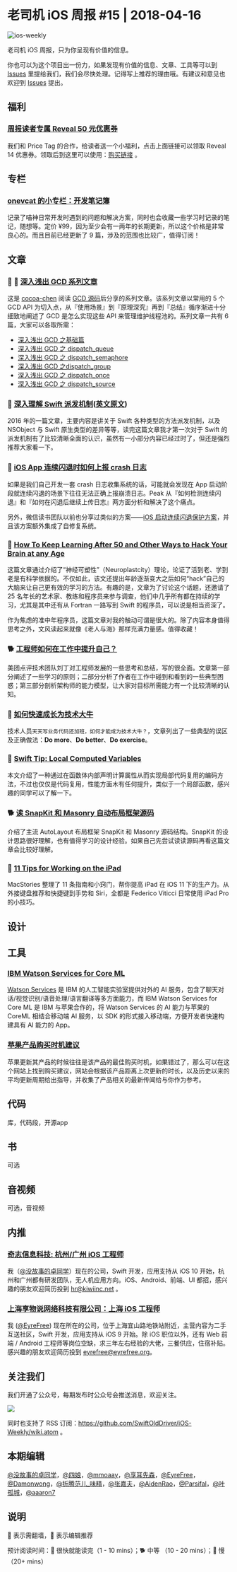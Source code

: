 # 老司机 iOS 周报 #15 | 2018-04-16

![ios-weekly](https://raw.githubusercontent.com/SwiftOldDriver/iOS-Weekly/master/assets/ios-weekly.png)

老司机 iOS 周报，只为你呈现有价值的信息。

你也可以为这个项目出一份力，如果发现有价值的信息、文章、工具等可以到 [Issues](https://github.com/SwiftOldDriver/iOS-Weekly/issues) 里提给我们，我们会尽快处理。记得写上推荐的理由哦。有建议和意见也欢迎到 [Issues](https://github.com/SwiftOldDriver/iOS-Weekly/issues) 提出。

## 福利

### [周报读者专属 Reveal 50 元优惠券](https://h5.weidian.com/m/coupon/get.html?coupon_id=5618711&shop_id=457915687)

我们和 Price Tag 的合作，给读者送一个小福利，点击上面链接可以领取 Reveal 14 优惠券。领取后到这里可以使用：[购买链接](https://weidian.com/item.html?itemID=2264937860) 。

## 专栏

### [onevcat 的小专栏：开发笔记簿](https://xiaozhuanlan.com/onevcat)

记录了喵神日常开发时遇到的问题和解决方案，同时也会收藏一些学习时记录的笔记，随想等。定价 ¥99，因为至少会有一两年的长期更新，所以这个价格是非常良心的。而且目前已经更新了 9 篇，涉及的范围也比较广，值得订阅！


## 文章

### 🐢 🌟 [深入浅出 GCD 系列文章](http://cocoa-chen.github.io/2018/03/01/%E6%B7%B1%E5%85%A5%E6%B5%85%E5%87%BAGCD%E4%B9%8B%E5%9F%BA%E7%A1%80%E7%AF%87/)

这是 [cocoa-chen](https://github.com/cocoa-chen) 阅读 [GCD 源码](https://opensource.apple.com/tarballs/libdispatch/)后分享的系列文章。该系列文章以常用的 5 个 GCD API 为切入点，从『使用场景』到『原理深究』再到『总结』循序渐进十分细致地阐述了 GCD 是怎么实现这些 API 来管理维护线程池的。系列文章一共有 6 篇，大家可以各取所需：

- [深入浅出 GCD 之基础篇](http://cocoa-chen.github.io/2018/03/01/%E6%B7%B1%E5%85%A5%E6%B5%85%E5%87%BAGCD%E4%B9%8B%E5%9F%BA%E7%A1%80%E7%AF%87/)
- [深入浅出 GCD 之 dispatch_queue](http://cocoa-chen.github.io/2018/03/05/%E6%B7%B1%E5%85%A5%E6%B5%85%E5%87%BAGCD%E4%B9%8Bdispatch_queue/)
- [深入浅出 GCD 之 dispatch_semaphore](http://cocoa-chen.github.io/2018/03/08/%E6%B7%B1%E5%85%A5%E6%B5%85%E5%87%BAGCD%E4%B9%8Bdispatch_semaphore/)
- [深入浅出 GCD 之dispatch_group](http://cocoa-chen.github.io/2018/03/12/%E6%B7%B1%E5%85%A5%E6%B5%85%E5%87%BAGCD%E4%B9%8Bdispatch_group/)
- [深入浅出 GCD 之 dispatch_once](http://cocoa-chen.github.io/2018/03/15/%E6%B7%B1%E5%85%A5%E6%B5%85%E5%87%BAGCD%E4%B9%8Bdispatch_once/)
- [深入浅出 GCD 之 dispatch_source](http://cocoa-chen.github.io/2018/03/19/%E6%B7%B1%E5%85%A5%E6%B5%85%E5%87%BAGCD%E4%B9%8Bdispatch_source/)

### 🐢 [深入理解 Swift 派发机制](https://kemchenj.github.io/2016-12-25-1/)([英文原文](https://www.raizlabs.com/dev/2016/12/swift-method-dispatch/?utm_campaign=This%2BWeek%2Bin%2BSwift&utm_medium=email&utm_source=This_Week_in_Swift_114))

2016 年的一篇文章，主要内容是讲关于 Swift 各种类型的方法派发机制，以及 NSObject 与 Swift 原生类型的差异等等，读完这篇文章我才第一次对于 Swift 的派发机制有了比较清晰全面的认识，虽然有一小部分内容已经过时了，但还是强烈推荐大家看一下。

### 🐎 [iOS App 连续闪退时如何上报 crash 日志](http://mrpeak.cn/blog/ios-instacrash-reporting/)

如果是我们自己开发一套 crash 日志收集系统的话，可能就会发现在 App 启动阶段就连续闪退的场景下往往无法正确上报崩溃日志。Peak 从『如何检测连续闪退』和『如何在闪退后继续上传日志』两方面分析和解决了这个痛点。

另外，微信读书团队以前也分享过类似的方案——[iOS 启动连续闪退保护方案](https://wereadteam.github.io/2016/05/23/GYBootingProtection/)，并且该方案额外集成了自修复系统。

### 🐎 [How To Keep Learning After 50 and Other Ways to Hack Your Brain at any Age](https://www.raywenderlich.com/189082/how-to-keep-learning-after-50-and-other-ways-to-hack-your-brain-at-any-age)

这篇文章通过介绍了“神经可塑性”（Neuroplastcity）理论，论证了活到老、学到老是有科学依据的。不仅如此，该文还提出年龄逐渐变大之后如何“hack”自己的大脑来让自己更有效的学习的方法。有趣的是，文章为了讨论这个话题，还邀请了 25 名年长的艺术家、教练和程序员来参与调查，他们中几乎所有都在持续的学习，尤其是其中还有从 Fortran 一路写到 Swift 的程序员，可以说是相当资深了。

作为焦虑的准中年程序员，这篇文章对我的触动可谓是很大的。除了内容本身值得思考之外，文风读起来就像《老人与海》那样充满力量感。值得收藏！

### 🐕 [工程师如何在工作中提升自己？](https://mp.weixin.qq.com/s/DwDzOcQZIK9vd6FQTyuIWQ)

美团点评技术团队刘丁对工程师发展的一些思考和总结，写的很全面。文章第一部分阐述了一些学习的原则；二部分分析了作者在工作中碰到和看到的一些典型困惑；第三部分剖析架构师的能力模型，让大家对目标所需能力有一个比较清晰的认知。

### 🐎 [如何快速成长为技术大牛](https://mp.weixin.qq.com/s/t1P0mw9Hf4y27EiZB2biXw)

技术人员`天天写业务代码还加班，如何才能成为技术大牛？`，文章列出了一些典型的误区及正确做法：**Do more**、**Do better**、**Do exercise**。

### 🐎 [Swift Tip: Local Computed Variables](https://www.objc.io/blog/2018/04/10/local-vars/)

本文介绍了一种通过在函数体内部声明计算属性从而实现局部代码复用的编码方法，不过也仅仅是代码复用，性能方面木有任何提升，类似于一个局部函数，感兴趣的同学可以了解一下。

### 🐕 [读 SnapKit 和 Masonry 自动布局框架源码](https://ming1016.github.io/2018/04/07/read-snapkit-and-masonry-source-code/)

介绍了主流 AutoLayout 布局框架 SnapKit 和 Masonry 源码结构。SnapKit 的设计思路很好理解，也有值得学习的设计经验。如果自己先尝试读读源码再看这篇文章会比较好理解。

### 🐢 [11 Tips for Working on the iPad](https://www.macstories.net/ios/11-tips-for-working-on-the-ipad/)

MacStories 整理了 11 条指南和小窍门，帮你提高 iPad 在 iOS 11 下的生产力。从外接键盘推荐和快捷键到手势和 Siri，全都是 Federico Viticci 日常使用 iPad Pro 的小技巧。

## 设计

## 工具

### [IBM Watson Services for Core ML](https://developer.apple.com/ibm/)

[Watson Services](https://www.ibm.com/watson/products-services/) 是 IBM 的人工智能实验室提供对外的 AI 服务，包含了聊天对话/视觉识别/语音处理/语言翻译等多方面能力，而 IBM Watson Services for Core ML 是 IBM 与苹果合作的，将 Watson Services 的 AI 能力与苹果的 CoreML 相结合移动端 AI 服务，以 SDK 的形式接入移动端，方便开发者快速构建具有 AI 能力的 App。

### [苹果产品购买时机建议](https://buyersguide.macrumors.com/)

苹果更新其产品的时候往往是该产品的最佳购买时机，如果错过了，那么可以在这个网站上找到购买建议，网站会根据该产品距离上次更新的时长，以及历史以来的平均更新周期给出指导，并收集了产品相关的最新传闻给与你作为参考。

## 代码

库，代码段，开源app

## 书

可选

## 音视频

可选，音视频

## 内推

### [奇志信息科技: 杭州/广州 iOS 工程师](https://www.lagou.com/jobs/3689131.html?source=pl&i=pl-4)

我（[@没故事的卓同学](https://weibo.com/1926303682/profile)）现在的公司，Swift 开发，应用支持从 iOS 10 开始，杭州和广州都有研发团队，无人机应用方向。iOS、Android、前端、UI 都招，感兴趣的朋友欢迎简历投到 hr@kiwiinc.net 。

### [上海享物说网络科技有限公司：上海 iOS 工程师](https://www.lagou.com/jobs/4260410.html?source=pl&i=pl-0)

我 ([@EyreFree](https://weibo.com/eyrefree777)) 现在所在的公司，位于上海宜山路地铁站附近，主营内容为二手互送社区，Swift 开发，应用支持从 iOS 9 开始。除 iOS 职位以外，还有 Web 前端 / Android 工程师等岗位空缺，求三年左右经验的大佬，三餐供应，住宿补贴。感兴趣的朋友欢迎简历投到 eyrefree@eyrefree.org。

## 关注我们

我们开通了公众号，每期发布时公众号会推送消息，欢迎关注。

![](https://github.com/SwiftOldDriver/iOS-Weekly/blob/master/assets/qrcode_for_wechat.jpg?raw=true)

同时也支持了 RSS 订阅：https://github.com/SwiftOldDriver/iOS-Weekly/wiki.atom 。

## 本期编辑

[@没故事的卓同学](https://weibo.com/1926303682/profile)，[@四娘](https://kemchenj.github.io)，[@mmoaay](https://weibo.com/u/1302422271)，[@享耳先森](https://github.com/iblacksun)，[@EyreFree](https://weibo.com/eyrefree777)，[@Damonwong](https://weibo.com/damonone)，[@折腾范儿_味精](http://weibo.com/agvicking)，[@张嘉夫](https://weibo.com/2949394297)，[@AidenRao](https://weibo.com/AidenRao)，[@Parsifal](https://weibo.com/parsifalchang)，[@叶孤城](https://weibo.com/u/1438670852)，[@aaaron7](https://weibo.com/aaaron7)

## 说明

🚧 表示需翻墙，🌟 表示编辑推荐

预计阅读时间：🐎 很快就能读完（1 - 10 mins）；🐕 中等 （10 - 20 mins）；🐢 慢（20+ mins）
